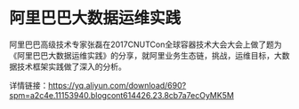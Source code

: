 # 阿里巴巴大数据运维实践
阿里巴巴高级技术专家张磊在2017CNUTCon全球容器技术大会大会上做了题为《阿里巴巴大数据运维实践》的分享，就阿里业务生态链，挑战，运维目标，大数据技术框架实践做了深入的分析。

详情链接：https://yq.aliyun.com/download/690?spm=a2c4e.11153940.blogcont614426.23.8cb7a7ecOyMK5M
